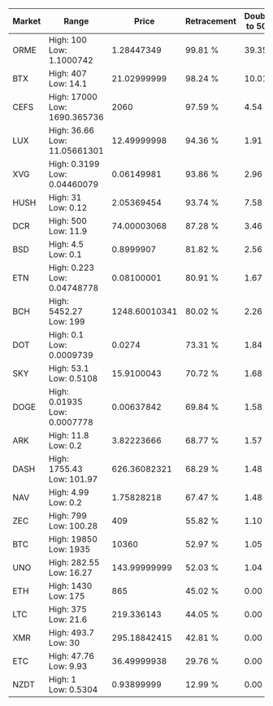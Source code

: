 | Market | Range | Price| Retracement | Doubles to 50% |
| --- | --- | --- | --- | --- |
| ORME | High: 100<br />Low: 1.1000742 | 1.28447349 | 99.81 % | 39.35 |
| BTX | High: 407<br />Low: 14.1 | 21.02999999 | 98.24 % | 10.01 |
| CEFS | High: 17000<br />Low: 1690.365736 | 2060 | 97.59 % | 4.54 |
| LUX | High: 36.66<br />Low: 11.05661301 | 12.49999998 | 94.36 % | 1.91 |
| XVG | High: 0.3199<br />Low: 0.04460079 | 0.06149981 | 93.86 % | 2.96 |
| HUSH | High: 31<br />Low: 0.12 | 2.05369454 | 93.74 % | 7.58 |
| DCR | High: 500<br />Low: 11.9 | 74.00003068 | 87.28 % | 3.46 |
| BSD | High: 4.5<br />Low: 0.1 | 0.8999907 | 81.82 % | 2.56 |
| ETN | High: 0.223<br />Low: 0.04748778 | 0.08100001 | 80.91 % | 1.67 |
| BCH | High: 5452.27<br />Low: 199 | 1248.60010341 | 80.02 % | 2.26 |
| DOT | High: 0.1<br />Low: 0.0009739 | 0.0274 | 73.31 % | 1.84 |
| SKY | High: 53.1<br />Low: 0.5108 | 15.9100043 | 70.72 % | 1.68 |
| DOGE | High: 0.01935<br />Low: 0.0007778 | 0.00637842 | 69.84 % | 1.58 |
| ARK | High: 11.8<br />Low: 0.2 | 3.82223666 | 68.77 % | 1.57 |
| DASH | High: 1755.43<br />Low: 101.97 | 626.36082321 | 68.29 % | 1.48 |
| NAV | High: 4.99<br />Low: 0.2 | 1.75828218 | 67.47 % | 1.48 |
| ZEC | High: 799<br />Low: 100.28 | 409 | 55.82 % | 1.10 |
| BTC | High: 19850<br />Low: 1935 | 10360 | 52.97 % | 1.05 |
| UNO | High: 282.55<br />Low: 16.27 | 143.99999999 | 52.03 % | 1.04 |
| ETH | High: 1430<br />Low: 175 | 865 | 45.02 % | 0.00 |
| LTC | High: 375<br />Low: 21.6 | 219.336143 | 44.05 % | 0.00 |
| XMR | High: 493.7<br />Low: 30 | 295.18842415 | 42.81 % | 0.00 |
| ETC | High: 47.76<br />Low: 9.93 | 36.49999938 | 29.76 % | 0.00 |
| NZDT | High: 1<br />Low: 0.5304 | 0.93899999 | 12.99 % | 0.00 |

